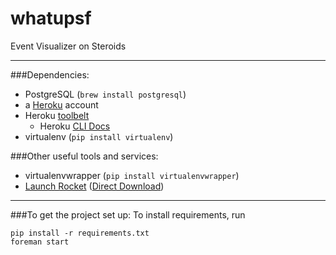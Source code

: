 whatupsf
========

Event Visualizer on Steroids

---
###Dependencies:
- PostgreSQL (`brew install postgresql`)
- a [Heroku](http://heroku.com) account
- Heroku [toolbelt](https://toolbelt.heroku.com/)
  - Heroku [CLI Docs](https://devcenter.heroku.com/articles/heroku-command)
- virtualenv (`pip install virtualenv`)

###Other useful tools and services:
- virtualenvwrapper (`pip install virtualenvwrapper`)
- [Launch Rocket](https://github.com/jimbojsb/launchrocket) ([Direct Download](https://github.com/jimbojsb/launchrocket/releases/download/v0.7/LaunchRocket.prefPane.zip))

---
###To get the project set up:
To install requirements, run
```
pip install -r requirements.txt
foreman start
```
